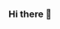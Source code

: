 ### Hi there 👋

<!--
**mamsdeveloper/mamsdeveloper** is a ✨ _special_ ✨ repository because its `README.md` (this file) appears on your GitHub profile.


- 🔭 I’m currently working on frilance (web development, social network bots, selenium and windows automation scripts, etc)
- 🌱 I’m currently learning advanced and high performance python, compilators and programming languages creating, data scinece.
- 💬 Ask me about interest and useful python treaks, knownlange, and more
- ⚡ Fun fact: I codes better than son of your mother`s friend

### Connect with me:
<p align="left">
<a href="https://t.me/butvin_mihail" target="blank"><img align="center" src="https://raw.githubusercontent.com/daniilshat/daniilshat/2d7eafe5250314b3d422c86b35de062e0f1f5178/icons/Telegram.svg" alt="daniilshat" height="40" width="40" /></a>
<a href="https://vk.com/belk1na_alena" target="blank"><img align="center" src="https://raw.githubusercontent.com/daniilshat/daniilshat/2d7eafe5250314b3d422c86b35de062e0f1f5178/icons/vk.svg" alt="daniilshat" height="40" width="40" /></a>
</p>
